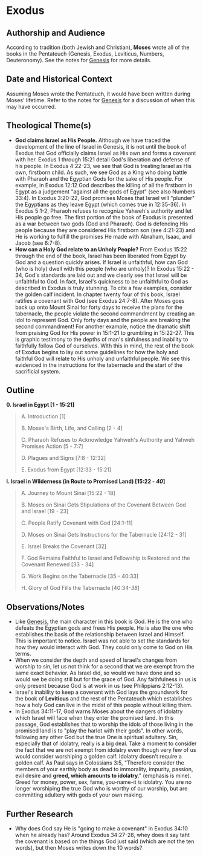 # Exodus

## Authorship and Audience
According to tradition (both Jewish and Christian), **Moses** wrote all of the books in the Pentateuch (Genesis, Exodus, Leviticus, Numbers, Deuteronomy). See the notes for [Genesis](genesis.html) for more details.

## Date and Historical Context
Assuming Moses wrote the Pentateuch, it would have been written during Moses' lifetime. Refer to the notes for [Genesis](genesis.html) for a discussion of when this may have occurred.

## Theological Theme(s)
- **God claims Israel as His People.** Although we have traced the development of the line of Israel in Genesis, it is not until the book of Exodus that God officially claims Israel as His own and forms a covenant with her. Exodus 1 through 15:21 detail God's liberation and defense of his people. In Exodus 4:22-23, we see that God is treating Israel as His own, firstborn child. As such, we see God as a King who doing battle with Pharaoh and the Egyptian Gods for the sake of His people. For example, in Exodus 12:12 God describes the killing of all the firstborn in Egypt as a judgement "against all the gods of Egypt" (see also Numbers 33:4). In Exodus 3:20-22, God promises Moses that Israel will "plunder" the Egyptians as they leave Egypt (which comes true in 12:35-36). In Exodus 5:1-2, Pharaoh refuses to recognize Yahweh's authority and let His people go free. The first portion of the book of Exodus is presented as a war between two gods (God and Pharaoh). God is defending His people because they are considered His firstborn son (see 4:21-23) and He is working to fulfill the promises He made with Abraham, Isaac, and Jacob (see 6:7-8).
- **How can a Holy God relate to an Unholy People?** From Exodus 15:22 through the end of the book, Israel has been liberated from Egypt by God and a question quickly arises. If Israel is unfaithful, how can God (who is holy) dwell with this people (who are unholy)? In Exodus 15:22 - 34, God's standards are laid out and we clearly see that Israel will be unfaithful to God. In fact, Israel's quickness to be unfaithful to God as described in Exodus is truly stunning. To cite a few examples, consider the golden calf incident. In chapter twenty four of this book, Israel ratifies a covenant with God (see Exodus 24:7-8). After Moses goes back up onto Mount Sinai for forty days to receive the plans for the tabernacle, the people violate the second commandment by creating an idol to represent God. Only forty days and the people are breaking the second commandment! For another example, notice the dramatic shift from praising God for His power in 15:1-21 to grumbling in 15:22-27. This is graphic testimony to the depths of man's sinfulness and inability to faithfully follow God of ourselves. With this in mind, the rest of the book of Exodus begins to lay out some guidelines for how the holy and faithful God will relate to His unholy and unfaithful people. We see this evidenced in the instructions for the tabernacle and the start of the sacrificial system.

## Outline

**0. Israel in Egypt [1 - 15:21]**

  > A. Introduction [1]
  > 
  > B. Moses's Birth, Life, and Calling [2 - 4]
  > 
  > C. Pharaoh Refuses to Acknowledge Yahweh's Authority and Yahweh Promises Action [5 - 7:7]
  > 
  > D. Plagues and Signs [7:8 - 12:32]
  > 
  > E. Exodus from Egypt [12:33 - 15:21]

**I. Israel in Wilderness (in Route to Promised Land) [15:22 - *40*]**

  > A. Journey to Mount Sinai [15:22 - 18]
  > 
  > B. Moses on Sinai Gets Stipulations of the Covenant Between God and Israel [19 - 23]
  > 
  > C. People Ratify Covenant with God [24:1-11]
  > 
  > D. Moses on Sinai Gets Instructions for the Tabernacle [24:12 - 31]
  > 
  > E. Israel Breaks the Covenant [32]
  > 
  > F. God Remains Faithful to Israel and Fellowship is Restored and the Covenant Renewed [33 - 34]
  > 
  > G. Work Begins on the Tabernacle [35 - 40:33]
  > 
  > H. Glory of God Fills the Tabernacle [40:34-*38*]

## Observations/Notes

- Like [Genesis](genesis.html), the main character in this book is God. He is the one who defeats the Egyptian gods and frees His people. He is also the one who establishes the basis of the relationship between Israel and Himself. This is important to notice. Israel was not able to set the standards for how they would interact with God. They could only come to God on His terms.
-  When we consider the depth and speed of Israel's changes from worship to sin, let us not think for a second that we are exempt from the same exact behavior. As Israel did, so would we have done and so would we be doing still but for the grace of God. Any faithfulness in us is only present because God is at work in us (see Philippians 2:12-13).
- Israel's inability to keep a covenant with God lays the groundwork for the book of **Leviticus** and the rest of the Pentateuch which establishes how a holy God can live in the midst of this people without killing them.
- In Exodus 34:11-17, God warns Moses about the dangers of idolatry which Israel will face when they enter the promised land. In this passage, God establishes that to worship the idols of those living in the promised land is to "play the harlot with their gods". In other words, following any other God but the true One is spiritual adultery. Sin, especially that of idolatry, really is a big deal. Take a moment to consider the fact that we are not exempt from idolatry even though very few of us would consider worshiping a golden calf. Idolatry doesn't require a golden calf. As Paul says in Colossians 3:5, "Therefore consider the members of your earthly body as dead to immorality, impurity, passion, evil desire and **greed, which amounts to idolatry**." (emphasis is mine). Greed for money, power, sex, fame, you-name-it *is* idolatry. You are no longer worshiping the true God who is worthy of our worship, but are committing adultery with gods of your own making.

## Further Research

- Why does God say He is "going to make a covenant" in Exodus 34:10 when he already has? Around Exodus 34:27-28, whey does it say taht the covenant is based on the things God just said (which are not the ten words), but then Moses writes down the 10 words?

